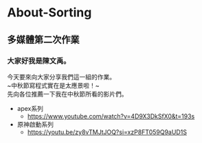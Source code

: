 # About-Sorting
## 多媒體第二次作業
### 大家好我是陳文禹。
今天要來向大家分享我們這一組的作業。<br> 
~中秋節寫程式實在是太應景啦！~<br> 
先向各位推薦一下我在中秋節所看的影片們。<br>
* apex系列
    * <https://www.youtube.com/watch?v=4D9X3DkSfX0&t=193s><br>
* 原神啟動系列
    * <https://youtu.be/zy8vTMJtJOQ?si=xzP8FT059Q9aUD1S>
